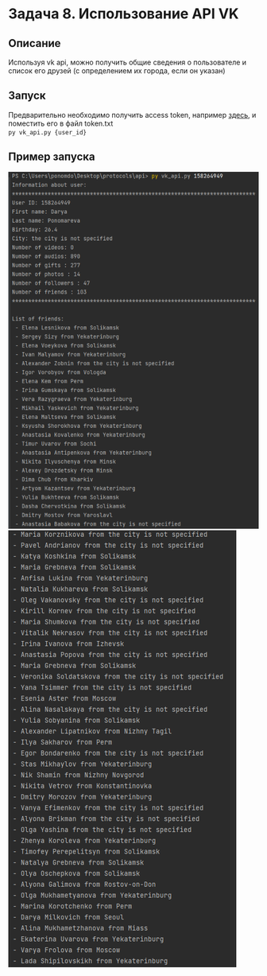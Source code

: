 # Задача 8. Использование API VK

## Oписание  
Используя vk api, можно получить общие сведения о пользователе и список его друзей (с определением их города, если он указан)

## Запуск  
Предварительно необходимо получить access token, например [здесь](https://vkhost.github.io/), и поместить его в файл token.txt   
`py vk_api.py {user_id}`
 
## Пример запуска   
![Image alt](ex1.png)  
![Image alt](ex2.png)  
